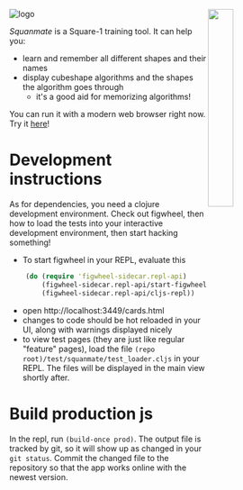 <img align="right"
     width="30%"
     src="https://rawgit.com/sp3ctum/squanmate/master/resources/public/readme/shape-visualizer.png">

![logo][logolink]

*Squanmate* is a Square-1 training tool. It can help you:

* learn and remember all different shapes and their names
* display cubeshape algorithms and the shapes the algorithm goes through
  * it's a good aid for memorizing algorithms!

You can run it with a modern web browser right now.
Try it [here][applink]!

# Development instructions
As for dependencies, you need a clojure development environment. Check out
figwheel, then how to load the tests into your interactive development
environment, then start hacking something!

- To start figwheel in your REPL, evaluate this

```clojure
    (do (require 'figwheel-sidecar.repl-api)
        (figwheel-sidecar.repl-api/start-figwheel!)
        (figwheel-sidecar.repl-api/cljs-repl))
```

- open http://localhost:3449/cards.html
- changes to code should be hot reloaded in your UI, along with warnings displayed nicely
- to view test pages (they are just like regular "feature" pages), load the file
  `(repo root)/test/squanmate/test_loader.cljs` in your REPL. The files will be
  displayed in the main view shortly after.

# Build production js
In the repl, run `(build-once prod)`. The output file is tracked by git, so it
will show up as changed in your `git status`. Commit the changed file to the
repository so that the app works online with the newest version.

[logolink]: https://rawgit.com/sp3ctum/squanmate/master/resources/public/readme/logo.png
[applink]: https://rawgit.com/sp3ctum/squanmate/master/resources/public/
